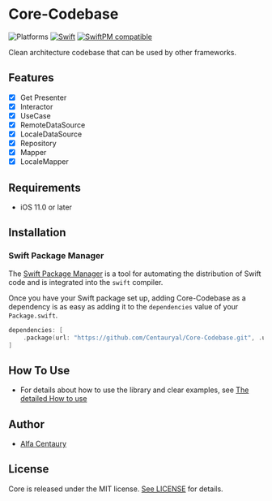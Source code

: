 Core-Codebase
=================
![Platforms](https://img.shields.io/badge/platform-iOS-red.svg)
[![Swift](https://img.shields.io/badge/Swift-5.3_5.4_5.5-orange?style=flat-square)](https://img.shields.io/badge/Swift-5.3_5.4_5.5-Orange?style=flat-square)
[![SwiftPM compatible](https://img.shields.io/badge/SwiftPM-compatible-brightgreen.svg)](https://swift.org/package-manager/)

Clean architecture codebase that can be used by other frameworks.

## Features

- [x] Get Presenter
- [x] Interactor
- [x] UseCase
- [x] RemoteDataSource
- [x] LocaleDataSource
- [x] Repository
- [x] Mapper
- [x] LocaleMapper

## Requirements

- iOS 11.0 or later

## Installation

### Swift Package Manager

The [Swift Package Manager](https://swift.org/package-manager/) is a tool for automating the distribution of Swift code and is integrated into the `swift` compiler. 

Once you have your Swift package set up, adding Core-Codebase as a dependency is as easy as adding it to the `dependencies` value of your `Package.swift`.

```swift
dependencies: [
    .package(url: "https://github.com/Centauryal/Core-Codebase.git", .upToNextMajor(from: "1.0.0"))
]
```

## How To Use

- For details about how to use the library and clear examples, see [The detailed How to use](https://github.com/Centauryal/Game-Catalogue)

## Author
- [Alfa Centaury](https://github.com/Centauryal)

## License

Core is released under the MIT license. [See LICENSE](https://github.com/Centauryal/Core-Codebase/blob/master/LICENSE) for details.